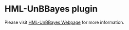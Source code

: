 # HML-UnBBayes plugin

Please visit [HML-UnBBayes Webpage](https://hml-unbbayes.github.io/) for more information.
